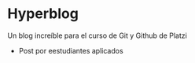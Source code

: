 # Hyperblog
Un blog increíble para el curso de Git y Github de Platzi
* Post por eestudiantes aplicados